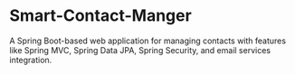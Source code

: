 # Smart-Contact-Manger
A Spring Boot-based web application for managing contacts with features like Spring MVC, Spring Data JPA, Spring Security, and email services integration.
